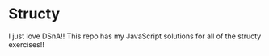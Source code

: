 # Structy

I just love DSnA!! This repo has my JavaScript solutions for all of the structy exercises!!
